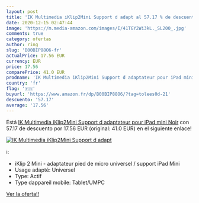 ```yaml
---
layout: post
title: 'IK Multimedia iKlip2Mini Support d adapt al 57.17 % de descuento'
date: 2020-12-15 02:47:44
image: 'https://m.media-amazon.com/images/I/41TGY2Wi3kL._SL200_.jpg'
comments: true
category: ofertas
author: ring
slug: 'B00BIP88O6-fr'
actualPrice: 17.56 EUR
currency: EUR
price: 17.56
comparePrice: 41.0 EUR
prodname: 'IK Multimedia iKlip2Mini Support d adaptateur pour iPad mini Noir'
country: 'fr'
flag: '🇫🇷'
buyurl: 'https://www.amazon.fr/dp/B00BIP88O6/?tag=tolees0d-21'
descuento: '57.17'
average: '17.56'
---
```


Está [IK Multimedia iKlip2Mini Support d adaptateur pour iPad mini Noir](https://www.amazon.fr/dp/B00BIP88O6/?tag=tolees0d-21) con 57.17 de descuento por 17.56 EUR (original: 41.0 EUR) en el siguiente enlace!

[![IK Multimedia iKlip2Mini Support d adapt](https://m.media-amazon.com/images/I/41TGY2Wi3kL._SL200_.jpg)](https://www.amazon.fr/dp/B00BIP88O6/?tag=tolees0d-21)

ℹ️:

- iKlip 2 Mini - adaptateur pied de micro universel / support iPad Mini
- Usage adapté: Universel
- Type: Actif
- Type dappareil mobile: Tablet/UMPC

[Ver la oferta!!](https://www.amazon.fr/dp/B00BIP88O6/?tag=tolees0d-21)
